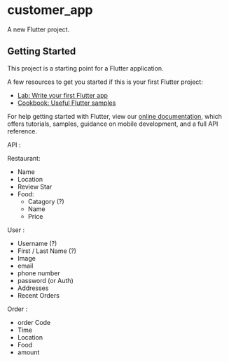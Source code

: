 # customer_app

A new Flutter project.

## Getting Started

This project is a starting point for a Flutter application.

A few resources to get you started if this is your first Flutter project:

- [Lab: Write your first Flutter app](https://flutter.dev/docs/get-started/codelab)
- [Cookbook: Useful Flutter samples](https://flutter.dev/docs/cookbook)

For help getting started with Flutter, view our
[online documentation](https://flutter.dev/docs), which offers tutorials,
samples, guidance on mobile development, and a full API reference.



API : 

Restaurant:
-   Name
-   Location
-   Review Star
-   Food:
    -   Catagory (?)
    -   Name
    -   Price
  
User :
-   Username (?)
-   First / Last Name (?)
-   Image
-   email
-   phone number
-   password (or Auth)
-   Addresses
-   Recent Orders 

Order :
-   order Code
-   Time
-   Location
-   Food
-   amount